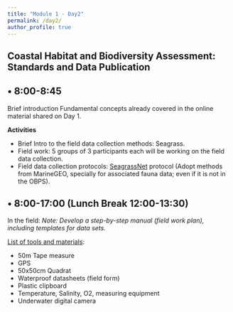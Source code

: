 ```yaml
---
title: "Module 1 - Day2"
permalink: /day2/
author_profile: true
---
```


## Coastal Habitat and Biodiversity Assessment: Standards and Data Publication

## • 8:00-8:45

Brief introduction
Fundamental concepts already covered in the online material shared on Day 1.


**Activities**

- Brief Intro to the field data collection methods: Seagrass.
- Field work: 5 groups of 3  participants each will be working on the field data collection.
- Field data collection protocols: [SeagrassNet](https://search.oceanbestpractices.org/search?q=SeagrassNet&fields=all&activeField=all)  protocol (Adopt methods from MarineGEO, specially for associated fauna data; even if it is not in the OBPS).

## • 8:00-17:00 (Lunch Break 12:00-13:30)

In the field: 
_Note: Develop a step-by-step manual (field work plan), including templates for data sets._

[List of tools and materials](https://repository.oceanbestpractices.org/handle/11329/2465):

- 50m Tape measure
- GPS
- 50x50cm Quadrat
- Waterproof datasheets (field form)
- Plastic clipboard
- Temperature, Salinity, O2, measuring equipment
- Underwater digital camera 







